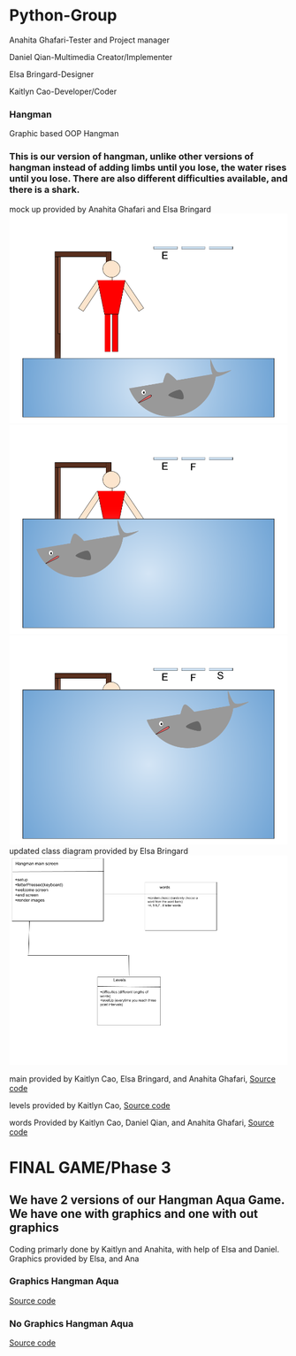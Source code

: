 # Python-Group

Anahita Ghafari-Tester and Project manager


Daniel Qian-Multimedia Creator/Implementer 


Elsa Bringard-Designer


Kaitlyn Cao-Developer/Coder




### Hangman
Graphic based OOP Hangman

### This is our version of hangman, unlike other versions of hangman instead of adding limbs until you lose, the water rises until you lose. There are also different difficulties available, and there is a shark.

mock up provided by Anahita Ghafari and Elsa Bringard
![Running Hangman](https://github.com/anaghafari/Python-Group/blob/main/Images/shark.png?raw=true)
![Running Hangman](https://github.com/anaghafari/Python-Group/blob/main/Images/shark2.png?raw=true)
![Running Hangman](https://github.com/anaghafari/Python-Group/blob/main/Images/shark3.png?raw=true)
updated class diagram provided by Elsa Bringard
![Class Diagram](https://github.com/anaghafari/Python-Group/blob/main/Images/Class%20diagram%20hangman%20aqua%20(1).png?raw=true)



main provided by Kaitlyn Cao, Elsa Bringard, and Anahita Ghafari,
[Source code](https://github.com/anaghafari/Python-Group/blob/main/src/Hangman/Phase%20two/main%20(1).py)

levels provided by Kaitlyn Cao,
[Source code](https://github.com/anaghafari/Python-Group/blob/main/src/Hangman/Phase%20two/levels.py)

words Provided by Kaitlyn Cao, Daniel Qian, and Anahita Ghafari,
[Source code](https://github.com/anaghafari/Python-Group/blob/main/src/Hangman/Phase%20two/words.py)



# FINAL GAME/Phase 3
## We have 2 versions of our Hangman Aqua Game. We have one with graphics and one with out graphics
Coding primarly done by Kaitlyn and Anahita, with help of Elsa and Daniel. Graphics provided by Elsa, and Ana


### Graphics Hangman Aqua
[Source code](https://github.com/anaghafari/Python-Group/tree/main/src/Hangman/hangmanaqua)




### No Graphics Hangman Aqua
[Source code]()
